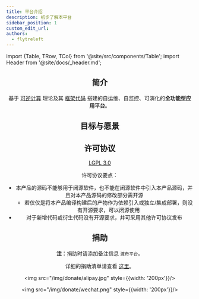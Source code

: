 ```yaml
---
title: 平台介绍
description: 初步了解本平台
sidebar_position: 1
custom_edit_url:
authors:
  - flytreleft
---
```


import {Table, TRow, TCol} from '@site/src/components/Table';
import Header from '@site/docs/\_header.md';

<Header />

## 简介

基于 [可逆计算](https://zhuanlan.zhihu.com/p/64004026) 理论及其
[框架代码](https://github.com/entropy-cloud/nop-entropy)
搭建的自运维、自监控、可演化的**全功能型应用平台**。

<!--
当前软件开发的生态环境主要围绕着组件和代码级别的复用而展开设计和实现，
但在实际的项目开发中，我们往往需要的是能够根据业务需求快速地开发出应用的各个功能模块，
然后再随着需求的深入而逐步细化技术实现，也就是，最好是能够直接将现成的功能模块装配到新的应用中，
再根据需求的特殊性进行**差异化**调整，从而实现应用功能模块级别的复用。
采取这种**自顶向下**的应用开发模式，可以很好地避免开发人员深陷到代码的泥沼里。

理想的应用开发应该如流水线生产工厂一样，将具备完整业务功能的可复用**部件**（Parts），
通过有机组合装配成为一件新的应用产品，并且可以针对具体需求进行定制化调整，
但定制部分不会影响其他产品，从而确保整条生产线能够高效、准确地运行。

本平台所要实现的目标就是为以上**应用生产模式**提供从 <u>设计、编码、调试、部署、运行、更新到下线</u>
的完整的应用系统生命周期支持。

同时，本平台将推动和发展 [部件市场](https://market.duzhou.crazydan.io)，
以形成良好且繁荣的部件生态圈，从而实现开发者和业务需求方的互利共赢。
-->

## 目标与愿景

## 许可协议

[LGPL 3.0](https://www.gnu.org/licenses/lgpl-3.0.txt)

许可协议要点：

- 本产品的源码不能够用于闭源软件，也不能在闭源软件中引入本产品源码，并且对本产品源码的修改部分需开源
  - 若仅仅是将本产品编译构建后的产物作为依赖引入或独立/集成部署，则没有开源要求，可以闭源使用
- 对于新增代码或衍生代码没有开源要求，并可采用其他许可协议发布

## 捐助

**注**：捐助时请添加备注信息 `渡舟平台`。

详细的捐助清单请查看 [这里](/docs/donates)。

<Table head={['支付宝', '微信支付']}>

<TRow><TCol>

<img src="/img/donate/alipay.jpg" style={{width: '200px'}}/>

</TCol><TCol>

<img src="/img/donate/wechat.png" style={{width: '200px'}}/>

</TCol></TRow>

</Table>
